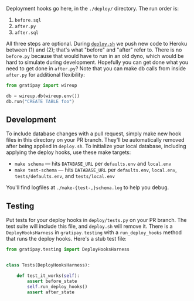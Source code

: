 Deployment hooks go here, in the `./deploy/` directory. The run order is:

1. `before.sql`
1. `after.py`
1. `after.sql`

All three steps are optional. During
[`deploy.sh`](https://github.com/gratipay/gratipay.com/blob/master/deploy.sh)
we push new code to Heroku between (1) and (2); that's what "before" and
"after" refer to. There is no `before.py` because that would have to run in an
old dyno, which would be hard to simulate during development. Hopefully you can
get done what you need to get done in `after.py`? Note that you can make db
calls from inside `after.py` for additional flexibility:

```python
from gratipay import wireup

db = wireup.db(wireup.env())
db.run("CREATE TABLE foo")
```


## Development

To include database changes with a pull request, simply make new hook files in
this directory on your PR branch. They'll be automatically removed after being
applied in `deploy.sh`. To initialize your local database, including applying
the deploy hooks, use these make targets:

- `make schema` — hits `DATABASE_URL` per `defaults.env` and `local.env`
- `make test-schema` — hits `DATABASE_URL` per `defaults.env`, `local.env`,
  `tests/defaults.env`, and `tests/local.env`

You'll find logfiles at `./make-{test-,}schema.log` to help you debug.


## Testing

Put tests for your deploy hooks in `deploy/tests.py` on your PR branch. The
test suite will include this file, and `deploy.sh` will remove it. There is a
`DeployHooksHarness` in `gratipay.testing` with a `run_deploy_hooks` method
that runs the deploy hooks. Here's a stub test file:

```python
from gratipay.testing import DeployHooksHarness


class Tests(DeployHooksHarness):

    def test_it_works(self):
        assert before_state 
        self.run_deploy_hooks()
        assert after_state 
```
